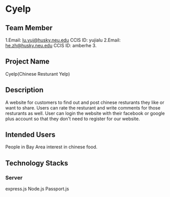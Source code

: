 # Cyelp
## Team Member
1.Email: lu.yuj@husky.neu.edu CCIS ID: yujialu
2.Email: he.zh@husky.neu.edu CCIS ID: amberhe
3.

## Project Name
Cyelp(Chinese Resturant Yelp)

## Description
A website for customers to find out and post chinese resturants they like or want to share. Users can rate the resturant and write comments for those resturants as well. User can login the website with their facebook or google plus account so that they don't need to register for our website.

## Intended Users
People in Bay Area interest in chinese food.

## Technology Stacks
### Server
express.js
Node.js
Passport.js
